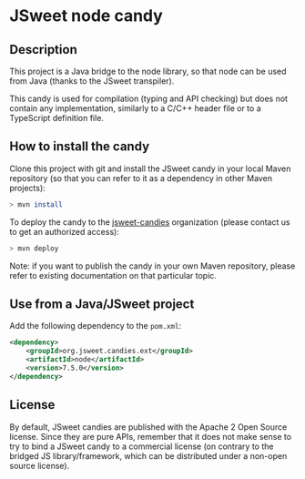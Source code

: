 # JSweet node candy

## Description

This project is a Java bridge to the node library, so that node can be used from Java (thanks to the JSweet transpiler).

This candy is used for compilation (typing and API checking) but does not contain any implementation, similarly to a C/C++ header file or to a TypeScript definition file. 

## How to install the candy

Clone this project with git and install the JSweet candy in your local Maven repository (so that you can refer to it as a dependency in other Maven projects):

```bash
> mvn install
```

To deploy the candy to the [jsweet-candies](https://github.com/jsweet-candies) organization (please contact us to get an authorized access):

```bash
> mvn deploy
```

Note: if you want to publish the candy in your own Maven repository, please refer to existing documentation on that particular topic.

## Use from a Java/JSweet project

Add the following dependency to the ``pom.xml``:

```xml
<dependency>
	<groupId>org.jsweet.candies.ext</groupId>
	<artifactId>node</artifactId>
	<version>7.5.0</version>
</dependency>
```

## License

By default, JSweet candies are published with the Apache 2 Open Source license. Since they are pure APIs, remember that it does not make sense to try to bind a JSweet candy to a commercial license (on contrary to the bridged JS library/framework, which can be distributed under a non-open source license).  